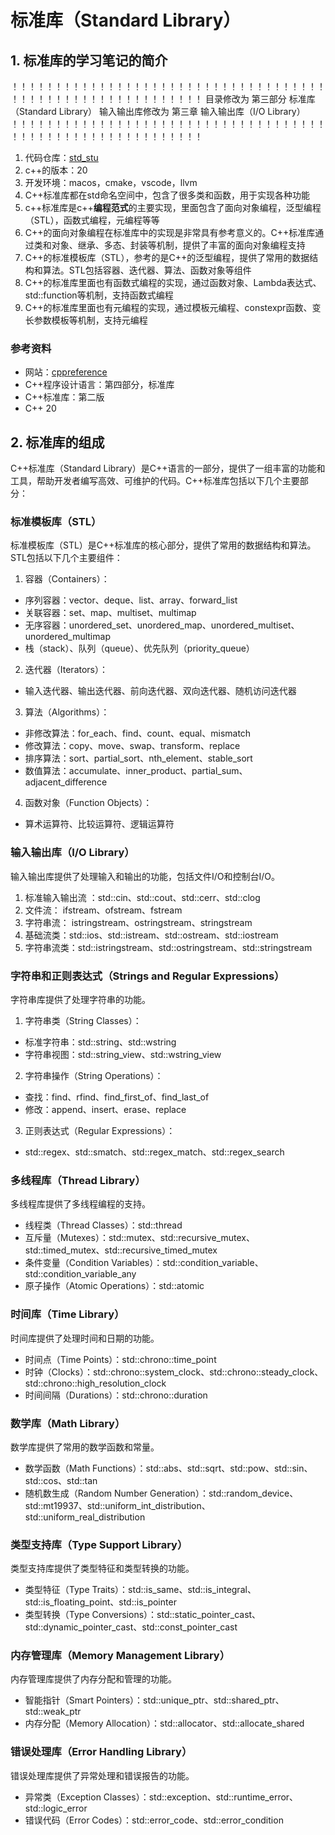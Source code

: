 ﻿# 标准库（Standard Library）

## 1. 标准库的学习笔记的简介

！！！！！！！！！！！！！！！！！！！！！！！！！！！！！！！！！！！！！！！！！！！！！！！！！！！！！！！！！！
目录修改为          第三部分 标准库（Standard Library）
输入输出库修改为     第三章 输入输出库（I/O Library）
！！！！！！！！！！！！！！！！！！！！！！！！！！！！！！！！！！！！！！！！！！！！！！！！！！！！！！！！！！

1. 代码仓库：[std_stu](https://github.com/ZhanghHaoDev/std_stu)
2. c++的版本：20
3. 开发环境：macos，cmake，vscode，llvm
4. C++标准库都在std命名空间中，包含了很多类和函数，用于实现各种功能
5. c++标准库是c++**编程范式**的主要实现，里面包含了面向对象编程，泛型编程（STL），函数式编程，元编程等等
6. C++的面向对象编程在标准库中的实现是非常具有参考意义的。C++标准库通过类和对象、继承、多态、封装等机制，提供了丰富的面向对象编程支持
7. C++的标准模板库（STL），参考的是C++的泛型编程，提供了常用的数据结构和算法。STL包括容器、迭代器、算法、函数对象等组件
8. C++的标准库里面也有函数式编程的实现，通过函数对象、Lambda表达式、std::function等机制，支持函数式编程
9. C++的标准库里面也有元编程的实现，通过模板元编程、constexpr函数、变长参数模板等机制，支持元编程

### 参考资料

+ 网站：[cppreference](https://zh.cppreference.com/w/%E9%A6%96%E9%A1%B5)
+ C++程序设计语言：第四部分，标准库
+ C++标准库：第二版
+ C++ 20

## 2. 标准库的组成

C++标准库（Standard Library）是C++语言的一部分，提供了一组丰富的功能和工具，帮助开发者编写高效、可维护的代码。C++标准库包括以下几个主要部分：

### 标准模板库（STL）
标准模板库（STL）是C++标准库的核心部分，提供了常用的数据结构和算法。STL包括以下几个主要组件：

1. 容器（Containers）：
+ 序列容器：vector、deque、list、array、forward_list
+ 关联容器：set、map、multiset、multimap
+ 无序容器：unordered_set、unordered_map、unordered_multiset、unordered_multimap
+ 栈（stack）、队列（queue）、优先队列（priority_queue）

2. 迭代器（Iterators）：
+ 输入迭代器、输出迭代器、前向迭代器、双向迭代器、随机访问迭代器

3. 算法（Algorithms）：
+ 非修改算法：for_each、find、count、equal、mismatch
+ 修改算法：copy、move、swap、transform、replace
+ 排序算法：sort、partial_sort、nth_element、stable_sort
+ 数值算法：accumulate、inner_product、partial_sum、adjacent_difference

4. 函数对象（Function Objects）：
+ 算术运算符、比较运算符、逻辑运算符

### 输入输出库（I/O Library）
输入输出库提供了处理输入和输出的功能，包括文件I/O和控制台I/O。

1. 标准输入输出流 ：std::cin、std::cout、std::cerr、std::clog
2. 文件流： ifstream、ofstream、fstream
3. 字符串流： istringstream、ostringstream、stringstream
4. 基础流类：std::ios、std::istream、std::ostream、std::iostream
5. 字符串流类：std::istringstream、std::ostringstream、std::stringstream

### 字符串和正则表达式（Strings and Regular Expressions）
字符串库提供了处理字符串的功能。

1. 字符串类（String Classes）：
+ 标准字符串：std::string、std::wstring
+ 字符串视图：std::string_view、std::wstring_view

2. 字符串操作（String Operations）：
+ 查找：find、rfind、find_first_of、find_last_of
+ 修改：append、insert、erase、replace

3. 正则表达式（Regular Expressions）：
+ std::regex、std::smatch、std::regex_match、std::regex_search

### 多线程库（Thread Library）
多线程库提供了多线程编程的支持。

+ 线程类（Thread Classes）：std::thread
+ 互斥量（Mutexes）：std::mutex、std::recursive_mutex、std::timed_mutex、std::recursive_timed_mutex
+ 条件变量（Condition Variables）：std::condition_variable、std::condition_variable_any
+ 原子操作（Atomic Operations）：std::atomic

### 时间库（Time Library）
时间库提供了处理时间和日期的功能。

+ 时间点（Time Points）：std::chrono::time_point
+ 时钟（Clocks）：std::chrono::system_clock、std::chrono::steady_clock、std::chrono::high_resolution_clock
+ 时间间隔（Durations）：std::chrono::duration

### 数学库（Math Library）
数学库提供了常用的数学函数和常量。

+ 数学函数（Math Functions）：std::abs、std::sqrt、std::pow、std::sin、std::cos、std::tan
+ 随机数生成（Random Number Generation）：std::random_device、std::mt19937、std::uniform_int_distribution、std::uniform_real_distribution

### 类型支持库（Type Support Library）
类型支持库提供了类型特征和类型转换的功能。

+ 类型特征（Type Traits）：std::is_same、std::is_integral、std::is_floating_point、std::is_pointer
+ 类型转换（Type Conversions）：std::static_pointer_cast、std::dynamic_pointer_cast、std::const_pointer_cast

### 内存管理库（Memory Management Library）
内存管理库提供了内存分配和管理的功能。

+ 智能指针（Smart Pointers）：std::unique_ptr、std::shared_ptr、std::weak_ptr
+ 内存分配（Memory Allocation）：std::allocator、std::allocate_shared

### 错误处理库（Error Handling Library）
错误处理库提供了异常处理和错误报告的功能。

+ 异常类（Exception Classes）：std::exception、std::runtime_error、std::logic_error
+ 错误代码（Error Codes）：std::error_code、std::error_condition